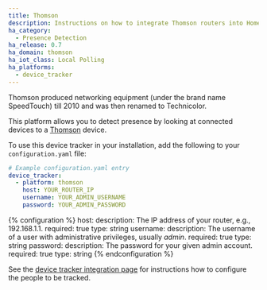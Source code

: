 ```yaml
---
title: Thomson
description: Instructions on how to integrate Thomson routers into Home Assistant.
ha_category:
  - Presence Detection
ha_release: 0.7
ha_domain: thomson
ha_iot_class: Local Polling
ha_platforms:
  - device_tracker
---
```


Thomson produced networking equipment (under the brand name SpeedTouch) till 2010 and was then renamed to Technicolor.

This platform allows you to detect presence by looking at connected devices to a [Thomson](https://www.technicolor.com/) device.

To use this device tracker in your installation, add the following to your `configuration.yaml` file:

```yaml
# Example configuration.yaml entry
device_tracker:
  - platform: thomson
    host: YOUR_ROUTER_IP
    username: YOUR_ADMIN_USERNAME
    password: YOUR_ADMIN_PASSWORD
```

{% configuration %}
host:
  description: The IP address of your router, e.g., 192.168.1.1.
  required: true
  type: string
username:
  description: The username of a user with administrative privileges, usually *admin*.
  required: true
  type: string
password:
  description: The password for your given admin account.
  required: true
  type: string
{% endconfiguration %}

See the [device tracker integration page](/integrations/device_tracker/) for instructions how to configure the people to be tracked.
